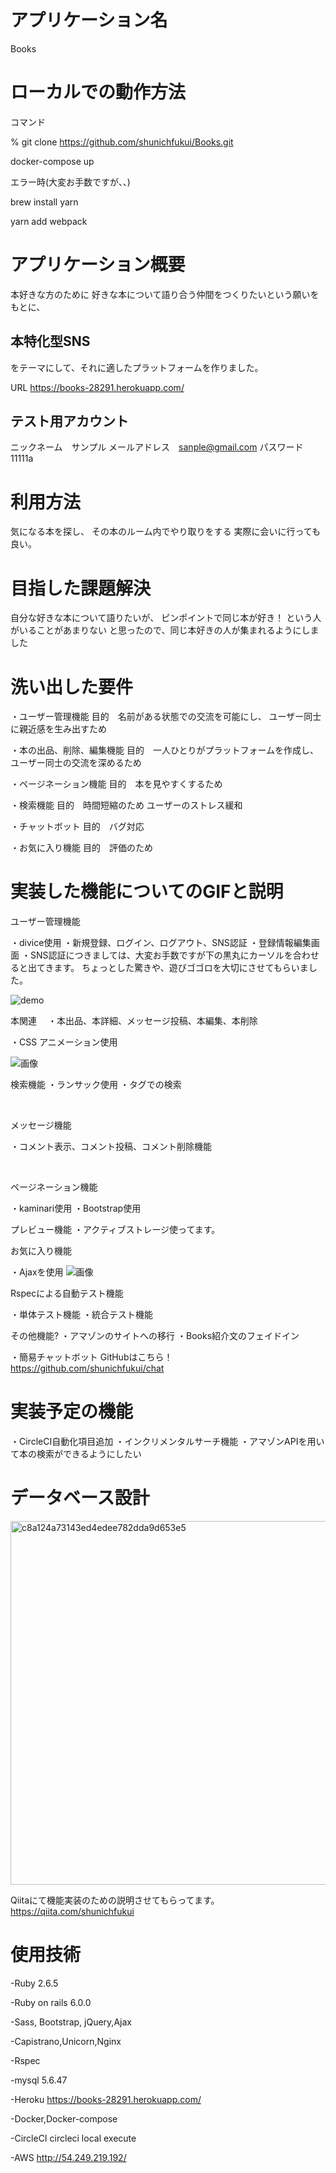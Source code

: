 <h1>アプリケーション名</h1>	

 Books


<h1>ローカルでの動作方法</h1>

コマンド

% git  clone  https://github.com/shunichfukui/Books.git


docker-compose up


エラー時(大変お手数ですが、、)

brew install yarn 

yarn add webpack

<h1>アプリケーション概要</h1>  

本好きな方のために
好きな本について語り合う仲間をつくりたいという願いをもとに、
<h2>本特化型SNS</h2>をテーマにして、それに適したプラットフォームを作りました。


URL https://books-28291.herokuapp.com/



<h2>テスト用アカウント</h2>

ニックネーム　サンプル
メールアドレス　sanple@gmail.com
パスワード 11111a


<h1>利用方法</h1>

気になる本を探し、
その本のルーム内でやり取りをする
実際に会いに行っても良い。


<h1>目指した課題解決</h1>

自分な好きな本について語りたいが、
ピンポイントで同じ本が好き！
という人がいることがあまりない
と思ったので、同じ本好きの人が集まれるようにしました


<h1>洗い出した要件</h1>

・ユーザー管理機能
目的　名前がある状態での交流を可能にし、
ユーザー同士に親近感を生み出すため
<br/>

・本の出品、削除、編集機能
目的　一人ひとりがプラットフォームを作成し、
ユーザー同士の交流を深めるため
<br/>

・ページネーション機能
目的　本を見やすくするため
<br/>

・検索機能
目的　時間短縮のため
ユーザーのストレス緩和
<br/>

・チャットボット
目的　バグ対応
<br/>

・お気に入り機能
目的　評価のため


<h1>実装した機能についてのGIFと説明</h1>
ユーザー管理機能

・divice使用
・新規登録、ログイン、ログアウト、SNS認証
・登録情報編集画面
・SNS認証につきましては、大変お手数ですが下の黒丸にカーソルを合わせると出てきます。
ちょっとした驚きや、遊びゴゴロを大切にさせてもらいました。


![demo](https://gyazo.com/7de4b6ae68784b157766d588752474be/raw)
<br/>


本関連　
・本出品、本詳細、メッセージ投稿、本編集、本削除

・CSS アニメーション使用

![画像](https://gyazo.com/cf8c430050e85d3a4af77cc4b846b4e3/raw)
<br/>


検索機能
・ランサック使用
・タグでの検索

<br/>


メッセージ機能

・コメント表示、コメント投稿、コメント削除機能

<br/>

ページネーション機能

・kaminari使用
・Bootstrap使用




プレビュー機能
・アクティブストレージ使ってます。


お気に入り機能

・Ajaxを使用
![画像](https://gyazo.com/6f337384f5982cb6b4632aa6dd658dc7/raw)


Rspecによる自動テスト機能

・単体テスト機能
・統合テスト機能
<br/>


その他機能?
・アマゾンのサイトへの移行
・Books紹介文のフェイドイン

・簡易チャットボット
GitHubはこちら！
https://github.com/shunichfukui/chat

<h1>実装予定の機能</h1>

・CircleCI自動化項目追加
・インクリメンタルサーチ機能
・アマゾンAPIを用いて本の検索ができるようにしたい


<h1>データベース設計</h1>

<img width="582" alt="c8a124a73143ed4edee782dda9d653e5" src="https://user-images.githubusercontent.com/68207981/92671295-d3871500-f350-11ea-993b-f512d3ade666.png">


<br/>

Qiitaにて機能実装のための説明させてもらってます。
https://qiita.com/shunichfukui


<h1>使用技術</h1>
-Ruby  2.6.5

-Ruby on rails 6.0.0

-Sass, Bootstrap, jQuery,Ajax

-Capistrano,Unicorn,Nginx

-Rspec

-mysql 5.6.47

-Heroku 
https://books-28291.herokuapp.com/

-Docker,Docker-compose

-CircleCI
circleci local execute

-AWS
http://54.249.219.192/